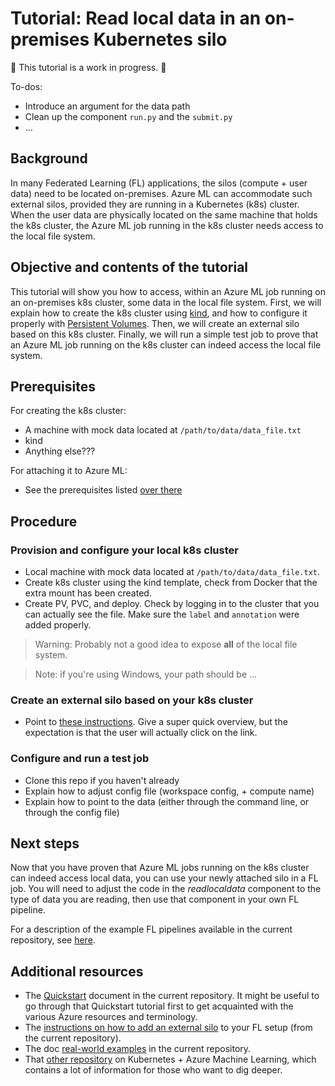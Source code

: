 # Tutorial: Read local data in an on-premises Kubernetes silo

:construction: This tutorial is a work in progress. :construction:

To-dos:
- Introduce an argument for the data path
- Clean up the component `run.py` and the `submit.py`
- ...

## Background
In many Federated Learning (FL) applications, the silos (compute + user data) need to be located on-premises. Azure ML can accommodate such external silos, provided they are running in a Kubernetes (k8s) cluster. When the user data are physically located on the same machine that holds the k8s cluster, the Azure ML job running in the k8s cluster needs access to the local file system. 

## Objective and contents of the tutorial
This tutorial will show you how to access, within an Azure ML job running on an on-premises k8s cluster, some data in the local file system. First, we will explain how to create the k8s cluster using [kind](https://kind.sigs.k8s.io/), and how to configure it properly with [Persistent Volumes](https://kubernetes.io/docs/concepts/storage/persistent-volumes/). Then, we will create an external silo based on this k8s cluster. Finally, we will run a simple test job to prove that an Azure ML job running on the k8s cluster can indeed access the local file system.

## Prerequisites
For creating the k8s cluster:
- A machine with mock data located at `/path/to/data/data_file.txt`
- kind
- Anything else???

For attaching it to Azure ML:
- See the prerequisites listed [over there](../provisioning/external-silos.md)

## Procedure

### Provision and configure your local k8s cluster
- Local machine with mock data located at `/path/to/data/data_file.txt`.
- Create k8s cluster using the kind template, check from Docker that the extra mount has been created.
- Create PV, PVC, and deploy. Check by logging in to the cluster that you can actually see the file. Make sure the `label` and `annotation` were added properly.

> Warning: Probably not a good idea to expose **all** of the local file system.

> Note: if you're using Windows, your path should be ...

### Create an external silo based on your k8s cluster
- Point to [these instructions](../provisioning/external-silos.md). Give a super quick overview, but the expectation is that the user will actually click on the link.

### Configure and run a test job
- Clone this repo if you haven't already
- Explain how to adjust config file (workspace config, + compute name)
- Explain how to point to the data (either through the command line, or through the config file)


## Next steps
Now that you have proven that Azure ML jobs running on the k8s cluster can indeed access local data, you can use your newly attached silo in a FL job. You will need to adjust the code in the _readlocaldata_ component to the type of data you are reading, then use that component in your own FL pipeline.

For a description of the example FL pipelines available in the current repository, see [here](../README.md/#real-world-examples).

## Additional resources
- The [Quickstart](../quickstart.md) document in the current repository. It might be useful to go through that Quickstart tutorial first to get acquainted with the various Azure resources and terminology.
- The [instructions on how to add an external silo](../provisioning/external-silos.md) to your FL setup (from the current repository).
- The doc [real-world examples](../README.md/#real-world-examples) in the current repository. 
- That [other repository](https://github.com/Azure/AML-Kubernetes) on Kubernetes + Azure Machine Learning, which contains a lot of information for those who want to dig deeper.

